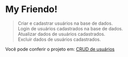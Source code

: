 # My Friendo!

>Criar e cadastrar usuários na base de dados.  
Login de usuários cadastrados na base de dados.  
Atualizar dados de usuários cadastrados.  
Excluir dados de usuários cadastrados.

Você pode conferir o projeto em: [CRUD de usuários](https://pedrohammes.github.io/CRUD-de-usuarios/)